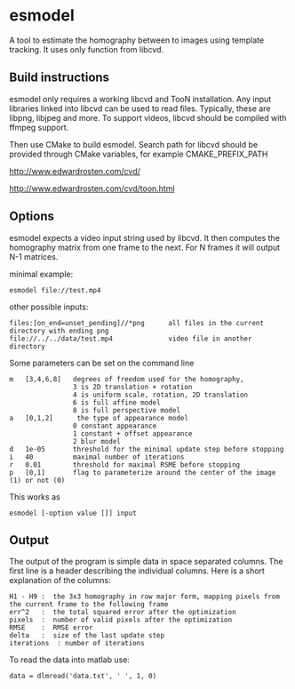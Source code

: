 esmodel
=======

A tool to estimate the homography between to images using template tracking. It uses only function from libcvd.

Build instructions
------------------

esmodel only requires a working libcvd and TooN installation. Any input libraries linked into libcvd can be used to read files. Typically, these are libpng, libjpeg and more. To support videos, libcvd should be compiled with ffmpeg support.

Then use CMake to build esmodel. Search path for libcvd should be provided through CMake variables, for example CMAKE_PREFIX_PATH

http://www.edwardrosten.com/cvd/

http://www.edwardrosten.com/cvd/toon.html

Options
-------

esmodel expects a video input string used by libcvd. It then computes the homography matrix from one frame to the next. For N frames it will output N-1 matrices.

minimal example:

    esmodel file://test.mp4

other possible inputs:

    files:[on_end=unset_pending]//*png      all files in the current directory with ending png
    file://../../data/test.mp4              video file in another directory

Some parameters can be set on the command line

    m   [3,4,6,8]   degrees of freedom used for the homography,
                    3 is 2D translation + rotation
                    4 is uniform scale, rotation, 2D translation
                    6 is full affine model
                    8 is full perspective model
    a	[0,1,2]      the type of appearance model
                    0 constant appearance
                    1 constant + offset appearance
                    2 blur model
    d	1e-05       threshold for the minimal update step before stopping
    i	40          maximal number of iterations
    r	0.01        threshold for maximal RSME before stopping
    p   [0,1]       flag to parameterize around the center of the image (1) or not (0)

This works as
    
    esmodel [-option value []] input

Output
------

The output of the program is simple data in space separated columns. The first line is a header describing the
individual columns. Here is a short explanation of the columns:

    H1 - H9 :  the 3x3 homography in row major form, mapping pixels from the current frame to the following frame
    err^2   :  the total squared error after the optimization
    pixels  :  number of valid pixels after the optimization
    RMSE    :  RMSE error
    delta   :  size of the last update step
    iterations  : number of iterations

To read the data into matlab use:

    data = dlmread('data.txt', ' ', 1, 0)
